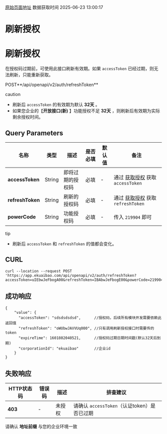 [原始页面地址](https://docs.ekuaibao.com/docs/open-api/getting-started/refresh-auth)
数据获取时间 2025-06-23 13:00:17

# 刷新授权

# 刷新授权  
  
在授权码过期前，可使用此接口刷新有效期。如果 `accessToken` 已经过期，则无法刷新，只能重新获取。

POST**/api/openapi/v2/auth/refreshToken**

caution

  * 刷新后 `accessToken` 的有效期为默认 **32天** 。
  * 如果您企业的【**开放接口(新)** 】功能授权不足 **32天** ，则刷新后有效期为实际剩余授权时间。



## Query Parameters​

名称| 类型| 描述| 是否必填| 默认值| 备注  
---|---|---|---|---|---  
**accessToken**|  String| 即将过期的授权码| 必填| -| 通过 [获取授权](/docs/open-api/getting-started/auth) 获取 `accessToken`  
**refreshToken**|  String| 刷新的授权码| 必填| -| 通过 [获取授权](/docs/open-api/getting-started/auth) 获取 `refreshToken`  
**powerCode**|  String| 功能授权码| 必填| -| 传入 `219904` 即可  
  
tip

  * 刷新后 `accessToken` 和 `refreshToken` 的值都会变化。



## CURL​
    
    
    curl --location --request POST 'https://app.ekuaibao.com/api/openapi/v2/auth/refreshToken?accessToken=uIEbwJeFbogA00&refreshToken=IBAbwJeFbogE00&powerCode=219904'  
    

## 成功响应​
    
    
    {  
        "value": {  
          "accessToken": "sdsdsdsdsd",      //授权码，后续所有模块开发需要依赖此返回值  
          "refreshToken": "oWUbwJAVVUq000", //只有调用刷新授权接口时需要传的token  
          "expireTime": 1601802040521,      //授权码过期日期时间戳(默认32天后到期)  
          "corporationId": "ekuaibao"       //企业id  
        }  
    }  
    

## 失败响应​

HTTP状态码| 错误码| 描述| 排查建议  
---|---|---|---  
**403**|  -| 未授权| 请确认 `accessToken`（认证token）是否已过期  
请确认 **地址前缀** 与您的企业环境一致
